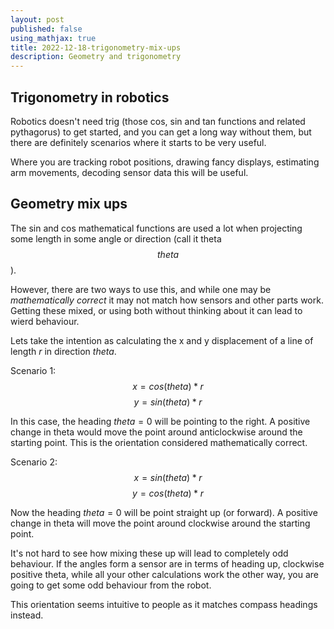 ```yaml
---
layout: post
published: false
using_mathjax: true
title: 2022-12-18-trigonometry-mix-ups
description: Geometry and trigonometry
---
```

## Trigonometry in robotics

Robotics doesn't need trig (those cos, sin and tan functions and related pythagorus) to get started, and you can get a long way without them, but there are definitely scenarios where it starts to be very useful.

Where you are tracking robot positions, drawing fancy displays, estimating arm movements, decoding sensor data this will be useful.

## Geometry mix ups

The sin and cos mathematical functions are used a lot when projecting some length in some angle or direction (call it theta $$theta$$).

However, there are two ways to use this, and while one may be _mathematically correct_ it may not match how sensors and other parts work. Getting these mixed, or using both without thinking about it can lead to wierd behaviour.

Lets take the intention as calculating the x and y displacement of a line of length $r$ in direction $theta$.

Scenario 1:
$$x = cos(theta) * r$$
$$y = sin(theta) * r$$

In this case, the heading $theta=0$ will be pointing to the right. A positive change in theta would move the point around anticlockwise around the starting point. This is the orientation considered mathematically correct.

Scenario 2:
$$x = sin(theta) * r$$
$$y = cos(theta) * r$$

Now the heading $theta=0$ will be point straight up (or forward). A positive change in theta will move the point around clockwise around the starting point.

It's not hard to see how mixing these up will lead to completely odd behaviour. If the angles form a sensor are in terms of heading up, clockwise positive theta, while all your other calculations work the other way, you are going to get some odd behaviour from the robot.

This orientation seems intuitive to people as it matches compass headings instead. 
